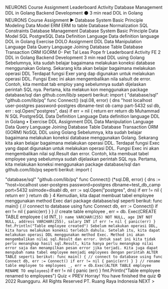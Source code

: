 
NEURONS Course Assignment Leaderboard Activity
Database Management
DDL in Golang
Backend Development ⚫ 3 min read
DOL in Golang
NEURONS Course Assignment ►
Database System
Basic Principle
Modeling
Data Model
ERM
ERM to table
Database Normalization
SQL Constraints
Database Management
Database System
Basic Principle
Data Model
SQL
PostgreSQL
Data Definition Language
Data definition language
DOL in Golang
Exercise DOLO
Assignment DDL
Data Manipulation Language
Data Query Language
Joining Database Table
Database Transaction
ORM IGORM
0-
Pet Tal Leas Pope fr
Leaderboard Activity
FE
2
DDL in Golang
Backend Development 3 min read
DDL using Golang
Sebelumnya, kita sudah belajar bagaimana melakukan koneksi database menggunakan Golang. Sekarang kita akan belajar bagaimana melakukan operasi DDL
Terdapat fungsi Exer yang dap digunakan untuk melakukan operasi DDL. Fungsi Exec ini akan mengembalikan nila salsult de error.
Contoh, kita membat tab employ yang sebelumnya sudah dijelaskan perintah SQL nya. Pertama, kita melakun kon menggunakan package database/sql dan github.com/lib/p seperti berikut:
import (
"database/sql"
"github.com/lib/pq"
func Connect() (sql.08, error) (
dns "host localhost user-postgres password-postgres dbname-test ob camp part-5432 ssl
db, err : sql.Open("postgres", das)
if err = nil {
return err
return db
Muhammad N
SQL
PostgreSQL
Data Definition Language
Data definition language
DDL in Golang •
Exercise DDL
Assignment DDL
Data Manipulation Language
Data Query Language
Joining Database Table
Database Transaction
ORM (GORM)
NoSQL
DDL using Golang
Sebelumnya, kita sudah belajar bagaimana melakukan koneksi database menggunakan Golang. Sekarang kita akan belajar bagaimana melakukan operasi DDL.
Terdapat fungsi Exec yang dapat digunakan untuk melakukan operasi DDL. Fungsi Exec ini akan mengembalikan nilai sql.Result dan error.
Contoh, kita membuat tabel employee yang sebelumnya sudah dijelaskan perintah SQL nya. Pertama, kita melakukan koneksi menggunakan package database/sql dan github.com/lib/pq seperti berikut:
import (
>
"database/sql"
"github.com/lib/pq"
func Connect() (*sql.DB, error) {
dns := "host=localhost user-postgres password=postgres dbname=test_db_camp port=5432 sslmode=disabl
db, err := sql.Open("postgres", dns)
if err != nil {
return err
}
return db
}
4
Kemudian, kita dapat membuat tabel employee menggunakan method Exec dari package database/sql seperti berikut:
func main() {
// connect to database using func Connect
db, err := Connect()
if err != nil {
panic(err)
}
}
// create table employee
, err = db. Exec(CREATE TABLE employee (
id INT,
)`)
name VARCHAR(255) NOT NULL,
age INT NOT NULL,
address VARCHAR(255),
salary INT
if err != nil {
panic(err)
}
fmt.Println("Table employee created")
Sebelum melakukan operasi DDL, kita harus melakukan koneksi terlebih dahulu. Setelah itu, kita dapat melakukan operasi DDL menggunakan method Exec. Method ini akan mengembalikan nilai sql.Result dan error. Untuk saat ini kita tidak perlu menangkap hasil sql.Result, kita hanya perlu menangkap nilai error saja dan menampilkan pesan error jika terjadi.
Kita juga dapat mengubah nama tabel employee menjadi employees dengan perintah ALTER TABLE seperti berikut:
func main() {
// connect to database using func Connect
db, err := Connect()
if err != nil {
panic(err)
}
}
// rename table employee to employees
_, err = db.Exec(ALTER TABLE employee RENAME TO employees`)
if err != nil {
panic (err)
}
fmt.Println("Table employee renamed to employees")
Quiz
< PREV
Horray! You have finished the quiz
© 2022 Ruangguru. All Rights Reserved PT. Ruang Raya Indonesia
NEXT >